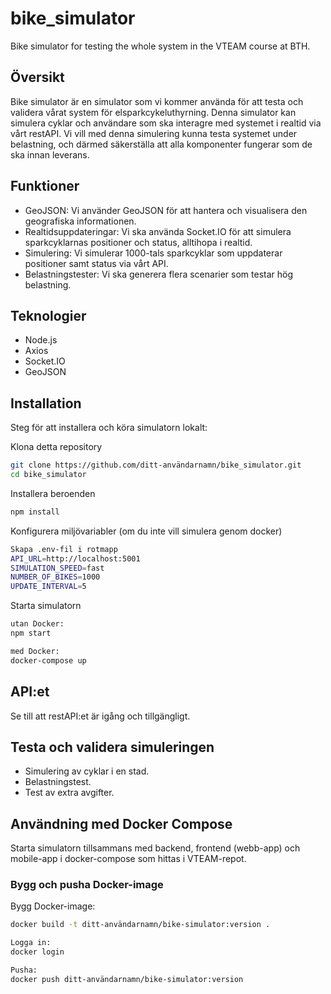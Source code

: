 # bike_simulator
Bike simulator for testing the whole system in the VTEAM course at BTH.

## Översikt
Bike simulator är en simulator som vi kommer använda för att testa och validera vårat system för elsparkcykeluthyrning. Denna simulator kan simulera cyklar och användare som ska interagre med systemet i realtid via vårt restAPI. Vi vill med denna simulering kunna testa systemet under belastning, och därmed säkerställa att alla komponenter fungerar som de ska innan leverans.

## Funktioner
- GeoJSON: Vi använder GeoJSON för att hantera och visualisera den geografiska informationen.
- Realtidsuppdateringar: Vi ska använda Socket.IO för att simulera sparkcyklarnas positioner och status, alltihopa i realtid.
- Simulering: Vi simulerar 1000-tals sparkcyklar som uppdaterar positioner samt status via vårt API.
- Belastningstester: Vi ska generera flera scenarier som testar hög belastning.

## Teknologier
- Node.js
- Axios
- Socket.IO
- GeoJSON

## Installation
Steg för att installera och köra simulatorn lokalt:

Klona detta repository
```bash
git clone https://github.com/ditt-användarnamn/bike_simulator.git
cd bike_simulator
```
Installera beroenden
```bash
npm install
```

Konfigurera miljövariabler (om du inte vill simulera genom docker)
```bash
Skapa .env-fil i rotmapp
API_URL=http://localhost:5001
SIMULATION_SPEED=fast
NUMBER_OF_BIKES=1000
UPDATE_INTERVAL=5
```
Starta simulatorn
```bash
utan Docker:
npm start

med Docker:
docker-compose up
```

## API:et
Se till att restAPI:et är igång och tillgängligt.

## Testa och validera simuleringen
- Simulering av cyklar i en stad.
- Belastningstest.
- Test av extra avgifter.

## Användning med Docker Compose
Starta simulatorn tillsammans med backend, frontend (webb-app) och mobile-app i docker-compose som hittas i VTEAM-repot.

### Bygg och pusha Docker-image
Bygg Docker-image:
```bash
docker build -t ditt-användarnamn/bike-simulator:version .

Logga in:
docker login

Pusha:
docker push ditt-användarnamn/bike-simulator:version
